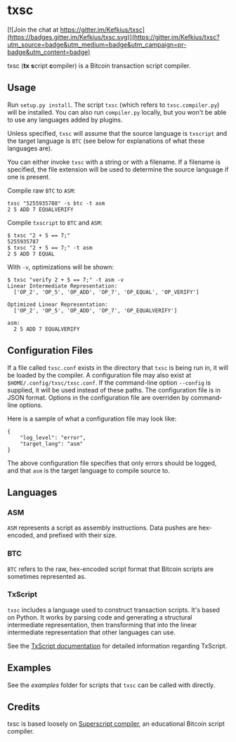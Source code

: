 # txsc

[![Join the chat at https://gitter.im/Kefkius/txsc](https://badges.gitter.im/Kefkius/txsc.svg)](https://gitter.im/Kefkius/txsc?utm_source=badge&utm_medium=badge&utm_campaign=pr-badge&utm_content=badge)

txsc (**tx** **s**cript **c**ompiler) is a Bitcoin transaction script compiler.

## Usage

Run `setup.py install`. The script `txsc` (which refers to `txsc.compiler.py`) will be installed.
You can also run `compiler.py` locally, but you won't be able to use any languages added by plugins.

Unless specified, `txsc` will assume that the source language is `txscript` and the target
language is `BTC` (see below for explanations of what these languages are).

You can either invoke `txsc` with a string or with a filename. If a filename is specified, the file
extension will be used to determine the source language if one is present.

Compile raw `BTC` to `ASM`:

```
txsc "5255935788" -s btc -t asm
2 5 ADD 7 EQUALVERIFY
```

Compile `txscript` to `BTC` and `ASM`:

```
$ txsc "2 + 5 == 7;"
5255935787
$ txsc "2 + 5 == 7;" -t asm
2 5 ADD 7 EQUAL
```

With `-v`, optimizations will be shown:

```
$ txsc "verify 2 + 5 == 7;" -t asm -v
Linear Intermediate Representation:
  ['OP_2', 'OP_5', 'OP_ADD', 'OP_7', 'OP_EQUAL', 'OP_VERIFY']

Optimized Linear Representation:
  ['OP_2', 'OP_5', 'OP_ADD', 'OP_7', 'OP_EQUALVERIFY']

asm:
  2 5 ADD 7 EQUALVERIFY
```

## Configuration Files

If a file called `txsc.conf` exists in the directory that `txsc` is being run in, it will be loaded by the compiler. A configuration
file may also exist at `$HOME/.config/txsc/txsc.conf`. If the command-line option `--config` is supplied, it will be used instead of
these paths. The configuration file is in JSON format. Options in the configuration file are overriden by command-line options.

Here is a sample of what a configuration file may look like:

```
{
    "log_level": "error",
    "target_lang": "asm"
}
```

The above configuration file specifies that only errors should be logged, and that `asm` is the target language to compile source to.

## Languages

### ASM

`ASM` represents a script as assembly instructions. Data pushes are hex-encoded, and prefixed with
their size.

### BTC

`BTC` refers to the raw, hex-encoded script format that Bitcoin scripts are sometimes represented as.

### TxScript

`txsc` includes a language used to construct transaction scripts. It's based on Python.
It works by parsing code and generating a structural intermediate representation,
then transforming that into the linear intermediate representation that other languages can use.

See the [TxScript documentation](./doc/txscript.asciidoc) for detailed information regarding TxScript.

## Examples

See the *examples* folder for scripts that `txsc` can be called with directly.

## Credits

txsc is based loosely on [Superscript compiler](https://github.com/curiosity-driven/bitcoin-contracts-compiler), an educational Bitcoin script compiler.
